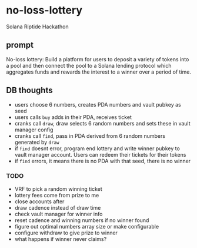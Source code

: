 # no-loss-lottery

Solana Riptide Hackathon

## prompt

No-loss lottery: Build a platform for users to deposit a variety of tokens into a pool and then connect the pool to a Solana lending protocol which aggregates funds and rewards the interest to a winner over a period of time.


## DB thoughts

- users choose 6 numbers, creates PDA numbers and vault pubkey as seed
- users calls `buy` adds in their PDA, receives ticket
- cranks call `draw`, draw selects 6 random numbers and sets these in vault manager config
- cranks call `find`, pass in PDA derived from 6 random numbers generated by `draw`
- if `find` doesnt error, program end lottery and write winner pubkey to vault manager account. Users can redeem their tickets for their tokens
- if `find` errors, it means there is no PDA with that seed, there is no winner

### TODO

- VRF to pick a random winning ticket
- lottery fees come from prize to me
- close accounts after
- draw cadence instead of draw time
- check vault manager for winner info
- reset cadence and winning numbers if no winner found
- figure out optimal numbers array size or make configurable
- configure withdraw to give prize to winner
- what happens if winner never claims?